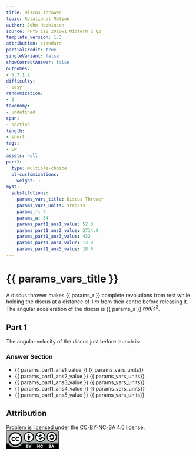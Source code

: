 ```yaml
---
title: Discus Thrower
topic: Rotational Motion
author: John Hopkinson
source: PHYS 112 2018w1 Midterm 2 Q2
template_version: 1.3
attribution: standard
partialCredit: true
singleVariant: false
showCorrectAnswer: false
outcomes:
- 5.7.1.2
difficulty:
- easy
randomization:
- 2
taxonomy:
- undefined
span:
- section
length:
- short
tags:
- EW
assets: null
part1:
  type: multiple-choice
  pl-customizations:
    weight: 1
myst:
  substitutions:
    params_vars_title: Discus Thrower
    params_vars_units: $rad/s$
    params_r: 4
    params_a: 54
    params_part1_ans1_value: 52.0
    params_part1_ans2_value: 2714.0
    params_part1_ans3_value: 432
    params_part1_ans4_value: 13.0
    params_part1_ans5_value: 18.0
---
```

# {{ params_vars_title }}
A discus thrower makes {{ params_r }} complete revolutions from rest while holding the discus at a distance of 1 $m$ from their centre before releasing it.
The angular acceleration of the discus is {{ params_a }} $rad/s^2$.

## Part 1

The angular velocity of the discus just before launch is:

### Answer Section

- {{ params_part1_ans1_value }} {{ params_vars_units}}
- {{ params_part1_ans2_value }} {{ params_vars_units}}
- {{ params_part1_ans3_value }} {{ params_vars_units}}
- {{ params_part1_ans4_value }} {{ params_vars_units}}
- {{ params_part1_ans5_value }} {{ params_vars_units}}

## Attribution

Problem is licensed under the [CC-BY-NC-SA 4.0 license](https://creativecommons.org/licenses/by-nc-sa/4.0/).<br> ![The Creative Commons 4.0 license requiring attribution-BY, non-commercial-NC, and share-alike-SA license.](https://raw.githubusercontent.com/firasm/bits/master/by-nc-sa.png)